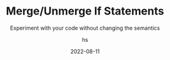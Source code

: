 ---
date: 2022-08-11
title: Merge/Unmerge If Statements
technologies: [java]
topics: [refactoring, testing]
author: hs
subtitle: Experiment with your code without changing the semantics
thumbnail: ./thumbnail.png
cardThumbnail: ./card.png
shortVideo:
  poster: ./tip.png
  url: https://youtu.be/nwwAmxZ-Xyw
seealso:
  - title: (documentation) IntelliJ IDEA Help - Intention actions
    href: https://www.jetbrains.com/help/idea/intention-actions.html
leadin: | 
  Sometimes your code can be reshaped to make it more readable. For example, you can use **⌥⏎** (macOS), or **Alt+Enter** (Windows/Linux), to merge or split If Statements without changing the semantics of your code.
  
---